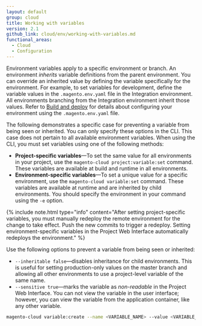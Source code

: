 ```yaml
---
layout: default
group: cloud
title: Working with variables
version: 2.1
github_link: cloud/env/working-with-variables.md
functional_areas:
  - Cloud
  - Configuration
---
```

Environment variables apply to a specific environment or branch. An environment _inherits_ variable definitions from the parent environment. You can override an inherited value by defining the variable specifically for the environment. For example, to set variables for development, define the variable values in the `.magento.env.yaml` file in the Integration environment. All environments branching from the Integration environment inherit those values. Refer to [Build and deploy]({{page.baseurl}}/cloud/project/magento-env-yaml.html) for details about configuring your environment using the `.magento.env.yaml` file.

The following demonstrates a specific case for preventing a variable from being seen or inherited. You can only specify these options in the CLI. This case does not pertain to all available environment variables. When using the CLI, you must set variables using one of the following methods:

-   **Project-specific variables**—To set the same value for all environments in your project, use the `magento-cloud project:variable:set` command. These variables are available at build and runtime in all environments.
-   **Environment-specific variables**—To set a unique value for a specific environment, use the `magento-cloud variable:set` command. These variables are available at runtime and are inherited by child environments. You should specify the environment in your command using the `-e` option.

{% include note.html type="info" content="After setting project-specific variables, you must manually redeploy the remote environment for the change to take effect. Push the new commits to trigger a redeploy. Setting environment-specific variables in the Project Web Interface automatically redeploys the environment." %}

Use the following options to prevent a variable from being seen or inherited:

-   `--inheritable false`—disables inheritance for child environments. This is useful for setting production-only values on the master branch and allowing all other environments to use a project-level variable of the same name.
-   `--sensitive true`—marks the variable as _non-readable_ in the Project Web Interface. You can not view the variable in the user interface; however, you can view the variable from the application container, like any other variable.

```bash
magento-cloud variable:create --name <VARIABLE_NAME> --value <VARIABLE_VALUE> --inheritable false --sensitive true
```